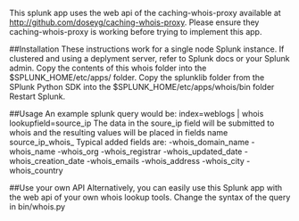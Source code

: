 This splunk app uses the web api of the caching-whois-proxy available at http://github.com/doseyg/caching-whois-proxy.
Please ensure they caching-whois-proxy is working before trying to implement this app. 

##Installation
These instructions work for a single node Splunk instance. If clustered and using a deplyment server, refer to Splunk docs or your Splunk admin.
Copy the contents of this whois folder into the $SPLUNK_HOME/etc/apps/ folder. 
Copy the splunklib folder from the SPlunk Python SDK into the $SPLUNK_HOME/etc/apps/whois/bin folder
Restart Splunk.

##Usage
An example splunk query would be:
index=weblogs | whois lookupfield=source_ip 
The data in the soure_ip field will be submitted to whois and the resulting values will be placed in fields name source_ip_whois_<something>
Typical added fields are:
-whois_domain_name
-whois_name
-whois_org
-whois_registrar
-whois_updated_date
-whois_creation_date
-whois_emails
-whois_address
-whois_city
-whois_country

##Use your own API
Alternatively, you can easily use this Splunk app with the web api of your own whois lookup tools. Change the syntax of the query in bin/whois.py
